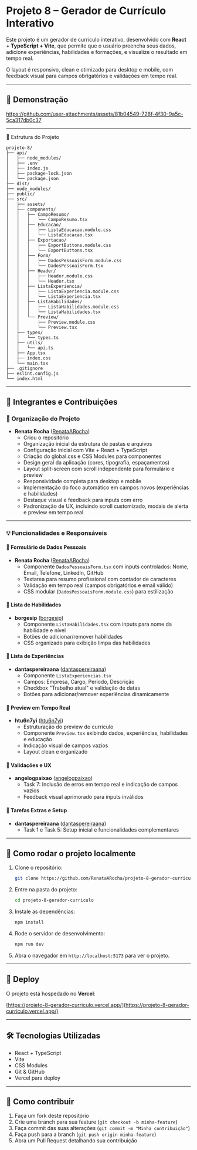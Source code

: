 # Projeto 8 – Gerador de Currículo Interativo

Este projeto é um gerador de currículo interativo, desenvolvido com **React + TypeScript + Vite**, que permite que o usuário preencha seus dados, adicione experiências, habilidades e formações, e visualize o resultado em tempo real.

O layout é responsivo, clean e otimizado para desktop e mobile, com feedback visual para campos obrigatórios e validações em tempo real.

---

## 🎥 Demonstração



https://github.com/user-attachments/assets/81b04549-728f-4f30-9a5c-5ca317db0c37


---
📁 Estrutura do Projeto
```
projeto-8/
├── api/
│   ├── node_modules/
│   ├── .env
│   ├── index.js
│   ├── package-lock.json
│   └── package.json
├── dist/
├── node_modules/
├── public/
├── src/
│   ├── assets/
│   ├── components/
│   │   ├── CampoResumo/
│   │   │   └── CampoResumo.tsx
│   │   ├── Educacao/
│   │   │   ├── ListaEducacao.module.css
│   │   │   └── ListaEducacao.tsx
│   │   ├── Exportacao/
│   │   │   ├── ExportButtons.module.css
│   │   │   └── ExportButtons.tsx
│   │   ├── Form/
│   │   │   ├── DadosPessoaisForm.module.css
│   │   │   └── DadosPessoaisForm.tsx
│   │   ├── Header/
│   │   │   ├── Header.module.css
│   │   │   └── Header.tsx
│   │   ├── ListaExperiencia/
│   │   │   ├── ListaExperiencia.module.css
│   │   │   └── ListaExperiencia.tsx
│   │   ├── ListaHabilidades/
│   │   │   ├── ListaHabilidades.module.css
│   │   │   └── ListaHabilidades.tsx
│   │   └── Preview/
│   │       ├── Preview.module.css
│   │       └── Preview.tsx
│   ├── types/
│   │   └── types.ts
│   ├── utils/
│   │   └── api.ts
│   ├── App.tsx
│   ├── index.css
│   └── main.tsx
├── .gitignore
├── eslint.config.js
└── index.html
```

---

## 👥 Integrantes e Contribuições

### 🤝 Organização do Projeto

- **Renata Rocha** ([RenataARocha](https://github.com/RenataARocha))
  - Criou o repositório
  - Organização inicial da estrutura de pastas e arquivos
  - Configuração inicial com Vite + React + TypeScript
  - Criação do global.css e CSS Modules para componentes
  - Design geral da aplicação (cores, tipografia, espaçamentos)
  - Layout split-screen com scroll independente para formulário e preview
  - Responsividade completa para desktop e mobile
  - Implementação do foco automático em campos novos (experiências e habilidades)
  - Destaque visual e feedback para inputs com erro
  - Padronização de UX, incluindo scroll customizado, modais de alerta e preview em tempo real

---

### 💡 Funcionalidades e Responsáveis

#### 🔹 Formulário de Dados Pessoais

- **Renata Rocha** ([RenataARocha](https://github.com/RenataARocha))
  - Componente `DadosPessoaisForm.tsx` com inputs controlados: Nome, Email, Telefone, LinkedIn, GitHub
  - Textarea para resumo profissional com contador de caracteres
  - Validação em tempo real (campos obrigatórios e email válido)
  - CSS modular (`DadosPessoaisForm.module.css`) para estilização

#### 🔹 Lista de Habilidades

- **borgesip** ([borgesip](https://github.com/borgesip))
  - Componente `ListaHabilidades.tsx` com inputs para nome da habilidade e nível
  - Botões de adicionar/remover habilidades
  - CSS organizado para exibição limpa das habilidades

#### 🔹 Lista de Experiências

- **dantaspereiraana** ([dantaspereiraana](https://github.com/dantaspereiraana))
  - Componente `ListaExperiencias.tsx`
  - Campos: Empresa, Cargo, Período, Descrição
  - Checkbox "Trabalho atual" e validação de datas
  - Botões para adicionar/remover experiências dinamicamente

#### 🔹 Preview em Tempo Real

- **htu6n7yi** ([htu6n7yi](https://github.com/htu6n7yi))
  - Estruturação do preview do currículo
  - Componente `Preview.tsx` exibindo dados, experiências, habilidades e educação
  - Indicação visual de campos vazios
  - Layout clean e organizado

#### 🔹 Validações e UX

- **angelogpaixao** ([angelogpaixao](https://github.com/angelogpaixao))
  - Task 7: Inclusão de erros em tempo real e indicação de campos vazios
  - Feedback visual aprimorado para inputs inválidos

#### 🔹 Tarefas Extras e Setup

- **dantaspereiraana** ([dantaspereiraana](https://github.com/dantaspereiraana))
  - Task 1 e Task 5: Setup inicial e funcionalidades complementares

---

## 🚀 Como rodar o projeto localmente

1. Clone o repositório:

   ```bash
   git clone https://github.com/RenataARocha/projeto-8-gerador-curriculo.git
   ```

2. Entre na pasta do projeto:

   ```bash
   cd projeto-8-gerador-curriculo
   ```

3. Instale as dependências:

   ```bash
   npm install
   ```

4. Rode o servidor de desenvolvimento:

   ```bash
   npm run dev
   ```

5. Abra o navegador em `http://localhost:5173` para ver o projeto.

---

## 💾 Deploy

O projeto está hospedado no **Vercel**:

[https://projeto-8-gerador-curriculo.vercel.app/](https://projeto-8-gerador-curriculo.vercel.app/)

---

## 🛠️ Tecnologias Utilizadas

- React + TypeScript
- Vite
- CSS Modules
- Git & GitHub
- Vercel para deploy

---

## 🤝 Como contribuir

1. Faça um fork deste repositório
2. Crie uma branch para sua feature (`git checkout -b minha-feature`)
3. Faça commit das suas alterações (`git commit -m "Minha contribuição"`)
4. Faça push para a branch (`git push origin minha-feature`)
5. Abra um Pull Request detalhando sua contribuição
